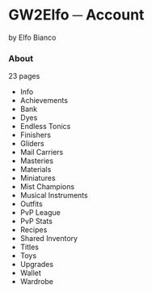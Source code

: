 # GW2Elfo ─ Account
by Elfo Bianco

### About
23 pages
* Info
* Achievements
* Bank
* Dyes
* Endless Tonics
* Finishers
* Gliders
* Mail Carriers
* Masteries
* Materials
* Miniatures
* Mist Champions
* Musical Instruments
* Outfits
* PvP League
* PvP Stats
* Recipes
* Shared Inventory
* Titles
* Toys
* Upgrades
* Wallet
* Wardrobe
